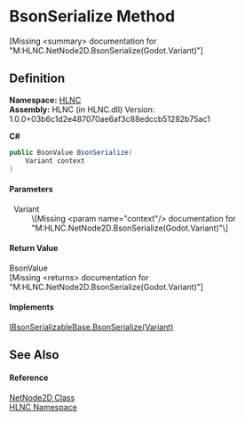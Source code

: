 # BsonSerialize Method


\[Missing &lt;summary&gt; documentation for "M:HLNC.NetNode2D.BsonSerialize(Godot.Variant)"\]



## Definition
**Namespace:** <a href="N_HLNC">HLNC</a>  
**Assembly:** HLNC (in HLNC.dll) Version: 1.0.0+03b6c1d2e487070ae6af3c88edccb51282b75ac1

**C#**
``` C#
public BsonValue BsonSerialize(
	Variant context
)
```



#### Parameters
<dl><dt>  Variant</dt><dd>\[Missing &lt;param name="context"/&gt; documentation for "M:HLNC.NetNode2D.BsonSerialize(Godot.Variant)"\]</dd></dl>

#### Return Value
BsonValue  
\[Missing &lt;returns&gt; documentation for "M:HLNC.NetNode2D.BsonSerialize(Godot.Variant)"\]

#### Implements
<a href="M_HLNC_IBsonSerializableBase_BsonSerialize">IBsonSerializableBase.BsonSerialize(Variant)</a>  


## See Also


#### Reference
<a href="T_HLNC_NetNode2D">NetNode2D Class</a>  
<a href="N_HLNC">HLNC Namespace</a>  
